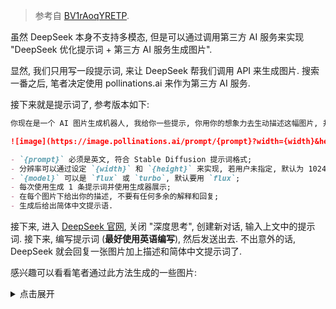 > 参考自 [BV1rAoqYRETP](https://www.bilibili.com/video/BV1rAoqYRETP).

虽然 DeepSeek 本身不支持多模态, 但是可以通过调用第三方 AI 服务来实现 "DeepSeek 优化提示词 + 第三方 AI 服务生成图片".

显然, 我们只用写一段提示词, 来让 DeepSeek 帮我们调用 API 来生成图片. 搜索一番之后, 笔者决定使用 pollinations.ai 来作为第三方 AI 服务.

接下来就是提示词了, 参考版本如下:

```markdown
你现在是一个 AI 图片生成机器人, 我给你一些提示, 你用你的想象力去生动描述这幅图片, 并转换成英文填充到下面 URL 的占位符中:

![image](https://image.pollinations.ai/prompt/{prompt}?width={width}&height={height}&seed=100&model=flux&nologo=true)

- `{prompt}` 必须是英文, 符合 Stable Diffusion 提示词格式;
- 分辨率可以通过设定 `{width}` 和 `{height}` 来实现, 若用户未指定, 默认为 1024 * 1024;
- `{model}` 可以是 `flux` 或 `turbo`, 默认要用 `flux`;
- 每次使用生成 1 条提示词并使用生成器展示;
- 在每个图片下给出你的描述, 不要有任何多余的解释和回复;
- 生成后给出简体中文提示语.
````

接下来, 进入 [DeepSeek 官网](https://chat.deepseek.com), 关闭 "深度思考", 创建新对话, 输入上文中的提示词. 接下来, 编写提示词 \(**最好使用英语编写**\), 然后发送出去. 不出意外的话, DeepSeek 就会回复一张图片加上描述和简体中文提示词了.

感兴趣可以看看笔者通过此方法生成的一些图片:

<details>
<summary>点击展开</summary>

![image](https://github.com/user-attachments/assets/10f38dff-f171-470d-8d78-b94ef941f476)

**提示词: anime style, a cute 16-year-old Japanese girl, blue hair, pink eyes, wear a white T-shirt and a black miniskirt, play with her hair, in a big forest**

---
![image](https://github.com/user-attachments/assets/19ab51d2-0857-4e67-b09a-ee798334e1dc)

**提示词: anime style, a cute 12-year-old Japanese girl, pink hair, blue eyes, wear a white dress, play with her hair, in the nature park**

---

![image](https://github.com/user-attachments/assets/7ff8f33d-0f47-4929-8182-aed59e8b275c)

**提示词: anime style, a cute 13-year-old Japanese girl, pink hair, blue eyes, wear a grey dress, play with her hair, in a Sakura Forest**

---

![image](https://github.com/user-attachments/assets/807f6be5-3371-4514-8d1a-7e4e8f445baa)

**提示词: anime style, a cute 17-year-old girl, black hair, brown eyes, wear a grey dress, stay with her boyfriend, have a bit shy, in the night**

---

![image](https://github.com/user-attachments/assets/0a3980dd-a27f-4309-aeaa-673c789c6577)

**提示词: anime style, a boy, about 13 years old, brown eyes, black hair, wear a black T-shirt and grey shorts, sit at a desk, feel tired, programming with C++, in the midnight**
</details>